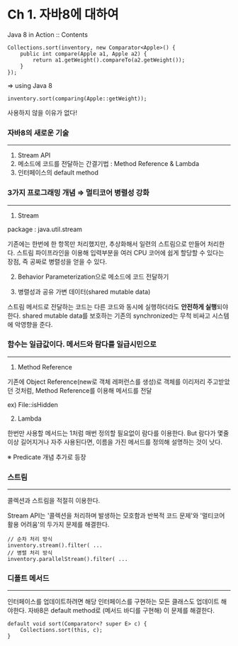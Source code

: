 # Ch 1. 자바8에 대하여

Java 8 in Action :: Contents

    Collections.sort(inventory, new Comparator<Apple>() {
    	public int compare(Apple a1, Apple a2) {
    		return a1.getWeight().compareTo(a2.getWeight());
    	}
    });

⇒ using Java 8

    inventory.sort(comparing(Apple::getWeight));

사용하지 않을 이유가 없다!

### 자바8의 새로운 기술

---

1. Stream API
2. 메소드에 코드를 전달하는 간결기법 : Method Reference & Lambda
3. 인터페이스의 default method

### 3가지 프로그래밍 개념 ⇒ 멀티코어 병렬성 강화

---

1. Stream

package : java.util.stream

기존에는 한번에 한 항목만 처리했지만, 추상화해서 일련의 스트림으로 만들어 처리한다. 스트림 파이프라인을 이용해 입력부분을 여러 CPU 코어에 쉽게 할당할 수 있다는 장점, 즉 공짜로 병렬성을 얻을 수 있다.

2. Behavior Parameterization으로 메소드에 코드 전달하기

3. 병렬성과 공유 가변 데이터(shared mutable data)

스트림 메서드로 전달하는 코드는 다른 코드와 동시에 실행하더라도 **안전하게 실행**되야 한다. shared mutable data를 보호하는 기존의 synchronized는 무척 비싸고 시스템에 악영향을 준다.

### 함수는 일급값이다. 메서드와 람다를 일급시민으로

---

1. Method Reference

기존에 Object Reference(new로 객체 레퍼런스를 생성)로 객체를 이리저리 주고받았던 것처럼, Method Reference를 이용해 메서드를 전달

ex) File::isHidden

2. Lambda

한번만 사용할 메서드는 1처럼 매번 정의할 필요없이 람다를 이용한다. But 람다가 몇줄이상 길어지거나 자주 사용된다면, 이름을 가진 메서드를 정의해 설명하는 것이 낫다.

※ Predicate 개념 추가로 등장

### 스트림

---

콜렉션과 스트림을 적절히 이용한다.

Stream API는 '콜렉션을 처리하며 발생하는 모호함과 반복적 코드 문제'와 '멀티코어 활용 어려움'의 두가지 문제를 해결한다.

    // 순차 처리 방식
    inventory.stream().filter( ...
    // 병렬 처리 방식
    inventory.parallelStream().filter( ...

### 디폴트 메서드

---

인터페이스를 업데이트하려면 해당 인터페이스를 구현하는 모든 클래스도 업데이트 해야한다. 자바8은 default method로 (메서드 바디를 구현해) 이 문제를 해결한다.

    default void sort(Comparator<? super E> c) {
    	Collections.sort(this, c);
    }